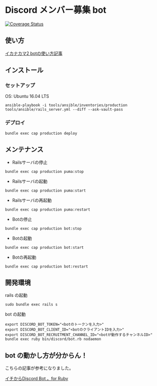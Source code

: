 # Discord メンバー募集 bot

[![Coverage Status](https://coveralls.io/repos/github/utyosu/discord-recruitment-bot/badge.svg?branch=master)](https://coveralls.io/github/utyosu/discord-recruitment-bot?branch=master)

## 使い方

[イカナカマ2 botの使い方記事](https://ikanakama.ink/posts/51071)

## インストール

### セットアップ

OS: Ubuntu 16.04 LTS

```
ansible-playbook -i tools/ansible/inventories/production tools/ansible/rails_server.yml --diff --ask-vault-pass
```

### デプロイ

```
bundle exec cap production deploy
```

## メンテナンス

- Railsサーバの停止

```
bundle exec cap production puma:stop
```

- Railsサーバの起動

```
bundle exec cap production puma:start
```

- Railsサーバの再起動

```
bundle exec cap production puma:restart
```

- Botの停止

```
bundle exec cap production bot:stop
```

- Botの起動

```
bundle exec cap production bot:start
```

- Botの再起動

```
bundle exec cap production bot:restart
```

## 開発環境

rails の起動

```
sudo bundle exec rails s
```

bot の起動

```
export DISCORD_BOT_TOKEN="<botのトークンを入力>"
export DISCORD_BOT_CLIENT_ID="<botのクライアントIDを入力>"
export DISCORD_BOT_RECRUITMENT_CHANNEL_ID="<botが動作するチャンネルID>"
bundle exec ruby bin/discord/bot.rb nodaemon
```

## bot の動かし方が分からん！

こちらの記事が参考になりました。

[イチからDiscord Bot 。for Ruby](https://qiita.com/deneola213/items/efaeb0f5c20d44608a71)
